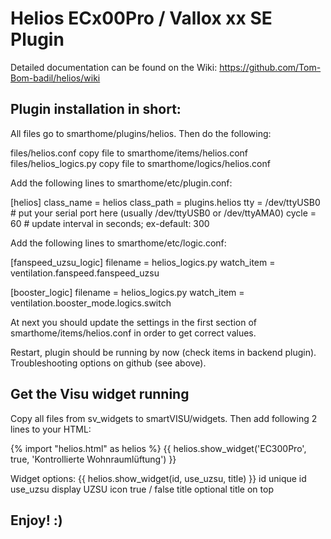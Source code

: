 # Helios ECx00Pro / Vallox xx SE Plugin

Detailed documentation can be found on the Wiki:
https://github.com/Tom-Bom-badil/helios/wiki


Plugin installation in short:
-----------------------------

All files go to smarthome/plugins/helios. Then do the following:

files/helios.conf         copy file to smarthome/items/helios.conf
files/helios_logics.py    copy file to smarthome/logics/helios.conf

Add the following lines to smarthome/etc/plugin.conf:


[helios]
    class_name = helios
    class_path = plugins.helios
    tty = /dev/ttyUSB0    # put your serial port here (usually /dev/ttyUSB0 or /dev/ttyAMA0)
    cycle = 60            # update interval in seconds; ex-default: 300

Add the following lines to smarthome/etc/logic.conf:

[fanspeed_uzsu_logic]
    filename = helios_logics.py
    watch_item = ventilation.fanspeed.fanspeed_uzsu

[booster_logic]
    filename = helios_logics.py 
    watch_item = ventilation.booster_mode.logics.switch 
    

At next you should update the settings in the first section of smarthome/items/helios.conf
in order to get correct values.

Restart, plugin should be running by now (check items in backend plugin).
Troubleshooting options on github (see above).

Get the Visu widget running
---------------------------
Copy all files from sv_widgets to smartVISU/widgets. Then add following 2 lines to your HTML:

{% import "helios.html" as helios %}
{{ helios.show_widget('EC300Pro', true, 'Kontrollierte Wohnraumlüftung') }}


Widget options:
{{ helios.show_widget(id, use_uzsu, title) }}
id          unique id
use_uzsu    display UZSU icon true / false
title       optional title on top


Enjoy! :)
---------
